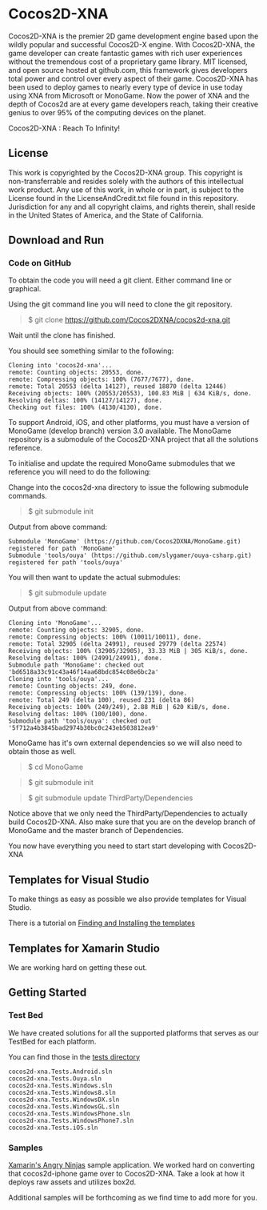 # Cocos2D-XNA

Cocos2D-XNA is the premier 2D game development engine based upon the wildly popular and successful Cocos2D-X engine. With Cocos2D-XNA, the game developer can create fantastic games with rich user experiences without the tremendous cost of a proprietary game library. MIT licensed, and open source hosted at github.com, this framework gives developers total power and control over every aspect of their game. Cocos2D-XNA has been used to deploy games to nearly every type of device in use today using XNA from Microsoft or MonoGame. Now the power of XNA and the depth of Cocos2d are at every game developers reach, taking their creative genius to over 95% of the computing devices on the planet.

Cocos2D-XNA : Reach To Infinity!

License
-------

This work is copyrighted by the Cocos2D-XNA group. This copyright is non-transferrable and resides solely with the authors of this intellectual work product. Any use of this work, in whole or in part, is subject to the License found in the LicenseAndCredit.txt file found in this repository. Jurisdiction for any and all copyright claims, and rights therein, shall reside in the United States of America, and the State of California.

Download and Run
----------------

### Code on GitHub

To obtain the code you will need a git client.  Either command line or graphical.

Using the git command line you will need to clone the git repository.

> $ git clone https://github.com/Cocos2DXNA/cocos2d-xna.git

Wait until the clone has finished.

You should see something similar to the following:

	Cloning into 'cocos2d-xna'...
	remote: Counting objects: 20553, done.
	remote: Compressing objects: 100% (7677/7677), done.
	remote: Total 20553 (delta 14127), reused 18870 (delta 12446)
	Receiving objects: 100% (20553/20553), 100.83 MiB | 634 KiB/s, done.
	Resolving deltas: 100% (14127/14127), done.
	Checking out files: 100% (4130/4130), done.

To support Android, iOS, and other platforms, you must have a version of MonoGame (develop branch) version 3.0 available. The MonoGame repository is a submodule of the Cocos2D-XNA project that all the solutions reference.

To initialise and update the required MonoGame submodules that we reference you will need to do the following:

Change into the cocos2d-xna directory to issue the following submodule commands.

> $ git submodule init

Output from above command:

	Submodule 'MonoGame' (https://github.com/Cocos2DXNA/MonoGame.git) registered for path 'MonoGame'
	Submodule 'tools/ouya' (https://github.com/slygamer/ouya-csharp.git) registered for path 'tools/ouya'

You will then want to update the actual submodules:

> $ git submodule update

Output from above command:

	Cloning into 'MonoGame'...
	remote: Counting objects: 32905, done.
	remote: Compressing objects: 100% (10011/10011), done.
	remote: Total 32905 (delta 24991), reused 29779 (delta 22574)
	Receiving objects: 100% (32905/32905), 33.33 MiB | 305 KiB/s, done.
	Resolving deltas: 100% (24991/24991), done.
	Submodule path 'MonoGame': checked out 'bd6518a33c91c43a46f14aa68bdc854c08e6bc2a'
	Cloning into 'tools/ouya'...
	remote: Counting objects: 249, done.
	remote: Compressing objects: 100% (139/139), done.
	remote: Total 249 (delta 100), reused 231 (delta 86)
	Receiving objects: 100% (249/249), 2.88 MiB | 620 KiB/s, done.
	Resolving deltas: 100% (100/100), done.
	Submodule path 'tools/ouya': checked out '5f712a4b3845bad2974b30bc0c243eb503812ea9'

MonoGame has it's own external dependencies so we will also need to obtain those as well.

> $ cd MonoGame

> $ git submodule init

> $ git submodule update ThirdParty/Dependencies

Notice above that we only need the ThirdParty/Dependencies to actually build Cocos2D-XNA. Also make sure that you are on the develop branch of MonoGame and the master branch of Dependencies.

You now have everything you need to start start developing with Cocos2D-XNA

Templates for Visual Studio
---------------------------

To make things as easy as possible we also provide templates for Visual Studio.

There is a tutorial on [Finding and Installing the templates](http://cocoa-mono.org/archives/494/cocos2d-xna-getting-started-part-1/ "Cocos2D-XNA Getting Started")

Templates for Xamarin Studio
----------------------------

We are working hard on getting these out.


Getting Started
---------------

### Test Bed

We have created solutions for all the supported platforms that serves as our TestBed for each platform.

You can find those in the [tests directory](https://github.com/Cocos2DXNA/cocos2d-xna/tree/master/tests "Test Bed")

	cocos2d-xna.Tests.Android.sln	
	cocos2d-xna.Tests.Ouya.sln	
	cocos2d-xna.Tests.Windows.sln	
	cocos2d-xna.Tests.Windows8.sln	
	cocos2d-xna.Tests.WindowsDX.sln	
	cocos2d-xna.Tests.WindowsGL.sln	
	cocos2d-xna.Tests.WindowsPhone.sln	
	cocos2d-xna.Tests.WindowsPhone7.sln	
	cocos2d-xna.Tests.iOS.sln	

### Samples

[Xamarin's Angry Ninjas](https://github.com/xamarin/AngryNinjas "Xamarin’s Angry Ninjas") sample application. We worked hard on converting that cocos2d-iphone game over to Cocos2D-XNA. Take a look at how it deploys raw assets and utilizes box2d. 

Additional samples will be forthcoming as we find time to add more for you. 





